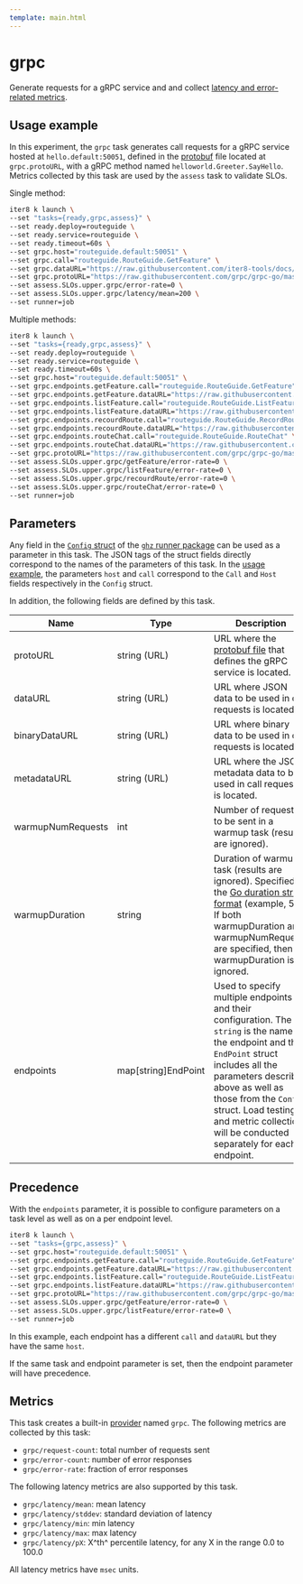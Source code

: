```yaml
---
template: main.html
---
```


# grpc

Generate requests for a gRPC service and and collect [latency and error-related metrics](#metrics).

## Usage example

In this experiment, the `grpc` task generates call requests for a gRPC service hosted at `hello.default:50051`, defined in the [protobuf](https://developers.google.com/protocol-buffers) file located at `grpc.protoURL`, with a gRPC method named `helloworld.Greeter.SayHello`. Metrics collected by this task are used by the `assess` task to validate SLOs.

Single method:
```bash
iter8 k launch \
--set "tasks={ready,grpc,assess}" \
--set ready.deploy=routeguide \
--set ready.service=routeguide \
--set ready.timeout=60s \
--set grpc.host="routeguide.default:50051" \
--set grpc.call="routeguide.RouteGuide.GetFeature" \
--set grpc.dataURL="https://raw.githubusercontent.com/iter8-tools/docs/main/samples/grpc-payload/unary.json" \
--set grpc.protoURL="https://raw.githubusercontent.com/grpc/grpc-go/master/examples/route_guide/routeguide/route_guide.proto" \
--set assess.SLOs.upper.grpc/error-rate=0 \
--set assess.SLOs.upper.grpc/latency/mean=200 \
--set runner=job
```

Multiple methods:
```bash
iter8 k launch \
--set "tasks={ready,grpc,assess}" \
--set ready.deploy=routeguide \
--set ready.service=routeguide \
--set ready.timeout=60s \
--set grpc.host="routeguide.default:50051" \
--set grpc.endpoints.getFeature.call="routeguide.RouteGuide.GetFeature" \
--set grpc.endpoints.getFeature.dataURL="https://raw.githubusercontent.com/iter8-tools/docs/main/samples/grpc-payload/unary.json" \
--set grpc.endpoints.listFeature.call="routeguide.RouteGuide.ListFeatures" \
--set grpc.endpoints.listFeature.dataURL="https://raw.githubusercontent.com/iter8-tools/docs/main/samples/grpc-payload/server.json" \
--set grpc.endpoints.recourdRoute.call="routeguide.RouteGuide.RecordRoute" \
--set grpc.endpoints.recourdRoute.dataURL="https://raw.githubusercontent.com/iter8-tools/docs/main/samples/grpc-payload/client.json" \
--set grpc.endpoints.routeChat.call="routeguide.RouteGuide.RouteChat" \
--set grpc.endpoints.routeChat.dataURL="https://raw.githubusercontent.com/iter8-tools/docs/main/samples/grpc-payload/bidirectional.json" \
--set grpc.protoURL="https://raw.githubusercontent.com/grpc/grpc-go/master/examples/route_guide/routeguide/route_guide.proto" \
--set assess.SLOs.upper.grpc/getFeature/error-rate=0 \
--set assess.SLOs.upper.grpc/listFeature/error-rate=0 \
--set assess.SLOs.upper.grpc/recourdRoute/error-rate=0 \
--set assess.SLOs.upper.grpc/routeChat/error-rate=0 \
--set runner=job
```

## Parameters

Any field in the [`Config` struct](https://github.com/bojand/ghz/blob/master/runner/config.go) of the [`ghz` runner package](https://github.com/bojand/ghz/tree/master/runner) can be used as a parameter in this task. The JSON tags of the struct fields directly correspond to the names of the parameters of this task. In the [usage example](#usage-example), the parameters `host` and `call` correspond to the `Call` and `Host` fields respectively in the `Config` struct.

In addition, the following fields are defined by this task. 

| Name | Type | Description |
| ---- | ---- | ----------- |
| protoURL | string (URL) | URL where the [protobuf file](https://developers.google.com/protocol-buffers) that defines the gRPC service is located. |
| dataURL | string (URL) | URL where JSON data to be used in call requests is located. |
| binaryDataURL | string (URL) | URL where binary data to be used in call requests is located. |
| metadataURL | string (URL) | URL where the JSON metadata data to be used in call requests is located. |
| warmupNumRequests | int | Number of requests to be sent in a warmup task (results are ignored).  |
| warmupDuration | string | Duration of warmup task (results are ignored). Specified in the [Go duration string format](https://pkg.go.dev/maze.io/x/duration#ParseDuration) (example, 5s). If both warmupDuration and warmupNumRequests are specified, then warmupDuration is ignored. |
| endpoints | map[string]EndPoint | Used to specify multiple endpoints and their configuration. The `string` is the name of the endpoint and the `EndPoint` struct includes all the parameters described above as well as those from the `Config` struct. Load testing and metric collection will be conducted separately for each endpoint. |

## Precedence

With the `endpoints` parameter, it is possible to configure parameters on a task level as well as on a per endpoint level.

```bash
iter8 k launch \
--set "tasks={grpc,assess}" \
--set grpc.host="routeguide.default:50051" \
--set grpc.endpoints.getFeature.call="routeguide.RouteGuide.GetFeature" \
--set grpc.endpoints.getFeature.dataURL="https://raw.githubusercontent.com/iter8-tools/docs/main/samples/grpc-payload/unary.json" \
--set grpc.endpoints.listFeature.call="routeguide.RouteGuide.ListFeatures" \
--set grpc.endpoints.listFeature.dataURL="https://raw.githubusercontent.com/iter8-tools/docs/main/samples/grpc-payload/server.json" \
--set grpc.protoURL="https://raw.githubusercontent.com/grpc/grpc-go/master/examples/route_guide/routeguide/route_guide.proto" \
--set assess.SLOs.upper.grpc/getFeature/error-rate=0 \
--set assess.SLOs.upper.grpc/listFeature/error-rate=0 \
--set runner=job
```

In this example, each endpoint has a different `call` and `dataURL` but they have the same `host`.

If the same task and endpoint parameter is set, then the endpoint parameter will have precedence.

## Metrics

This task creates a built-in [provider](../topics/metrics.md#fully-qualified-names) named `grpc`. The following metrics are collected by this task:

- `grpc/request-count`: total number of requests sent
- `grpc/error-count`: number of error responses
- `grpc/error-rate`: fraction of error responses

The following latency metrics are also supported by this task.

- `grpc/latency/mean`: mean latency
- `grpc/latency/stddev`: standard deviation of latency
- `grpc/latency/min`: min latency
- `grpc/latency/max`: max latency
- `grpc/latency/pX`: X^th^ percentile latency, for any X in the range 0.0 to 100.0

All latency metrics have `msec` units.